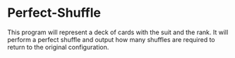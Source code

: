 # Perfect-Shuffle
This program will represent a deck of cards with the suit and the rank. It will perform a perfect shuffle and output how many shuffles are required to return to the original configuration.
